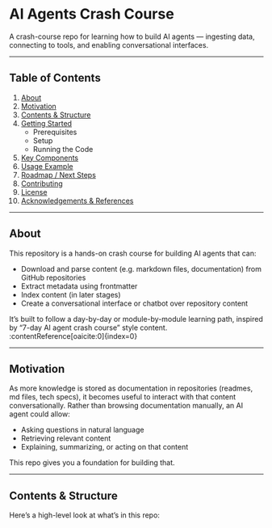 # AI Agents Crash Course

A crash-course repo for learning how to build AI agents — ingesting data, connecting to tools, and enabling conversational interfaces.

---

## Table of Contents

1. [About](#about)  
2. [Motivation](#motivation)  
3. [Contents & Structure](#contents--structure)  
4. [Getting Started](#getting-started)  
   * Prerequisites  
   * Setup  
   * Running the Code  
5. [Key Components](#key-components)  
6. [Usage Example](#usage-example)  
7. [Roadmap / Next Steps](#roadmap--next-steps)  
8. [Contributing](#contributing)  
9. [License](#license)  
10. [Acknowledgements & References](#acknowledgements--references)

---

## About

This repository is a hands-on crash course for building AI agents that can:

- Download and parse content (e.g. markdown files, documentation) from GitHub repositories  
- Extract metadata using frontmatter  
- Index content (in later stages)  
- Create a conversational interface or chatbot over repository content  

It’s built to follow a day-by-day or module-by-module learning path, inspired by “7-day AI agent crash course” style content. :contentReference[oaicite:0]{index=0}

---

## Motivation

As more knowledge is stored as documentation in repositories (readmes, md files, tech specs), it becomes useful to interact with that content conversationally. Rather than browsing documentation manually, an AI agent could allow:

- Asking questions in natural language  
- Retrieving relevant content  
- Explaining, summarizing, or acting on that content  

This repo gives you a foundation for building that.  

---

## Contents & Structure

Here’s a high-level look at what’s in this repo:

